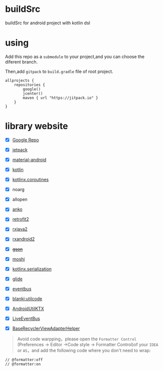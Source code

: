 # buildSrc
buildSrc for android project with kotlin dsl

# using 

Add this repo as a `submodule` to your project,and you can choose the diferent branch.

Then,add `gitpack` to `build.gradle` file of root project.
```
allprojects {
    repositories {
        google()
        jcenter()
        maven { url "https://jitpack.io" }
    }
}
```

# library website
  
  - [x] [Google Repo](https://dl.google.com/dl/android/maven2/index.html)
  - [x] [jetpack](https://developer.android.com/jetpack)
  - [x] [material-android](https://github.com/material-components/material-components-android)
  - [x] [kotlin](https://github.com/JetBrains/kotlin/releases)
  - [x] [kotlinx.coroutines](https://github.com/Kotlin/kotlinx.coroutines)
  - [x] noarg
  - [x] allopen
  - [x] [anko](https://github.com/Kotlin/anko)
  - [x] [retrofit2](https://github.com/square/retrofit)
  - [x] [rxjava2](https://github.com/ReactiveX/RxJava)
  - [x] [rxandroid2](https://github.com/ReactiveX/RxAndroid)
  - [x] ~~[gson](https://github.com/google/gson)~~ 
  - [x] [moshi](https://github.com/square/moshi)
  - [x] [kotlinx.serialization](https://github.com/Kotlin/kotlinx.serialization)
  - [x] [glide](https://github.com/bumptech/glide)
  - [x] [eventbus](https://github.com/greenrobot/EventBus)
  - [x] [blankj:utilcode](https://github.com/Blankj/AndroidUtilCode)
  - [x] [AndroidUtilKTX](https://github.com/lulululbj/AndroidUtilCodeKTX)
  - [x] [LiveEventBus](https://github.com/JeremyLiao/LiveEventBus)
  - [x] [BaseRecyclerViewAdapterHelper](https://github.com/CymChad/BaseRecyclerViewAdapterHelper)
  
  
  

> Avoid code warpping，please open the `Formatter Control` (Preferences -> Editor ->Code style -> Formatter Control)of your `IDEA` or `AS`，and add the following code where you don't need to wrap:
  
```
// @formatter:off
// @formatter:on
```

  
